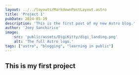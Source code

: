 ```yaml
--- 
layout: ../../layouts/MarkdownPostLayout.astro
title: 'Project 1'
pubDate: 2024-05-19
description: 'This is the first post of my new Astro blog.'
author: 'Joey Sanchirico'
image:
    src: 'public/assets/DigiKitty/digi_landing.png'
    alt: 'The full Astro logo.'
tags: ["astro", "blogging", "learning in public"]
---
```


## This is my first project 
